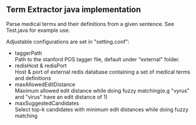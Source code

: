 ## Term Extractor java implementation
Parse medical terms and their definitions from a given sentence. See Test.java for example use.

Adjustable configurations are set in "setting.conf": 
* taggerPath <br/>
Path to the stanford POS tagger file, default under "external" folder.
* redisHost & redisPort <br/>
Host & port of external redis database containing a set of medical terms and definitions
* maxAllowedEditDistance <br/>
Maximum allowed edit distance while doing fuzzy matching(e.g "vyrus" and "virus" have an edit distance of 1)
* maxSuggestedCandidates <br/>
Select top-k candidates with minimum edit distances while doing fuzzy matching